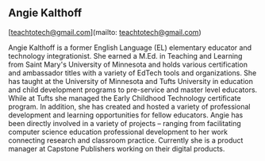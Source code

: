 ## Angie Kalthoff

[teachtotech@gmail.com](mailto: teachtotech@gmail.com)

Angie Kalthoff is a former English Language (EL) elementary educator and technology integrationist. She earned a M.Ed. in Teaching and Learning from Saint Mary's University of Minnesota and holds various certification and ambassador titles with a variety of EdTech tools and organizations. She has taught at the University of Minnesota and Tufts University in education and child development programs to pre-service and master level educators. While at Tufts she managed the Early Childhood Technology certificate program. In addition, she has created and hosted a variety of professional development and learning opportunities for fellow educators. Angie has been directly involved in a variety of projects – ranging from facilitating computer science education professional development to her work connecting research and classroom practice. Currently she is a product manager at Capstone Publishers working on their digital products. 
